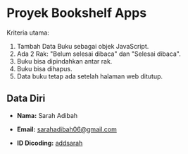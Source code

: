 # Proyek Bookshelf Apps
Kriteria utama: 

 1. Tambah Data Buku sebagai objek JavaScript. 
 2. Ada 2 Rak: "Belum selesai dibaca" dan "Selesai dibaca". 
 3. Buku bisa dipindahkan antar rak. 
 4. Buku bisa dihapus. 
 5. Data buku tetap ada setelah halaman web ditutup.

## Data Diri
- **Nama:** Sarah Adibah

- **Email:** sarahadibah06@gmail.com

- **ID Dicoding:**  [addsarah](https://www.dicoding.com/users/addsarah/academies)
